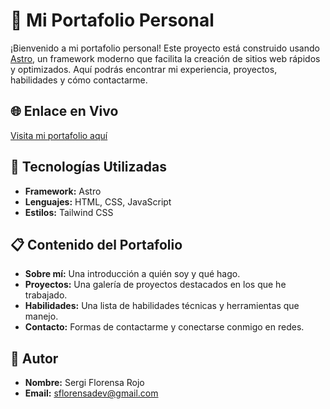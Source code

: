 # 🌌 Mi Portafolio Personal

¡Bienvenido a mi portafolio personal! Este proyecto está construido usando [Astro](https://astro.build/), un framework moderno que facilita la creación de sitios web rápidos y optimizados. Aquí podrás encontrar mi experiencia, proyectos, habilidades y cómo contactarme.

## 🌐 Enlace en Vivo
[Visita mi portafolio aquí](https://waximusglub.github.io/portfolio_SF/)

## 🚀 Tecnologías Utilizadas
- **Framework:** Astro
- **Lenguajes:** HTML, CSS, JavaScript
- **Estilos:** Tailwind CSS

## 📋 Contenido del Portafolio
- **Sobre mí:** Una introducción a quién soy y qué hago.
- **Proyectos:** Una galería de proyectos destacados en los que he trabajado.
- **Habilidades:** Una lista de habilidades técnicas y herramientas que manejo.
- **Contacto:** Formas de contactarme y conectarse conmigo en redes.

## 👤 Autor
- **Nombre:** Sergi Florensa Rojo
- **Email:** sflorensadev@gmail.com
